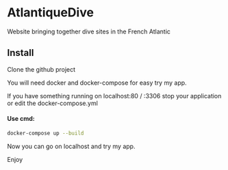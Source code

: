 # AtlantiqueDive
Website bringing together dive sites in the French Atlantic

## Install

Clone the github project

You will need docker and docker-compose for easy try my app.

If you have something running on localhost:80 / :3306 stop your application or edit the docker-compose.yml

#### Use cmd:
```sh
docker-compose up --build
```

Now you can go on localhost and try my app.

Enjoy
